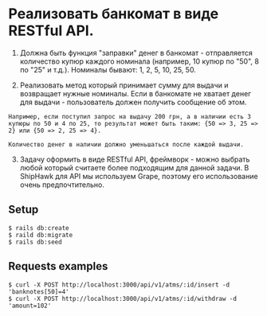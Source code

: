 # Реализовать банкомат в виде RESTful API.
  1) Должна быть функция "заправки" денег в банкомат - отправляется количество купюр каждого номинала (например, 10 купюр по "50", 8 по "25" и т.д.). Номиналы бывают: 1, 2, 5, 10, 25, 50.

  2) Реализовать метод который принимает сумму для выдачи и возвращает нужные номиналы. Если в банкомате не хватает денег для выдачи - пользователь должен получить сообщение об этом.
  ```
  Например, если поступил запрос на выдачу 200 грн, а в наличии есть 3 купюры по 50 и 4 по 25, то результат может быть таким: {50 => 3, 25 => 2} или {50 => 2, 25 => 4}.

  Количество денег в наличии должно уменьшаться после каждой выдачи.
  ```

  3) Задачу оформить в виде RESTful API, фреймворк - можно выбрать любой который считаете более подходящим для данной задачи. В ShipHawk для API мы используем Grape, поэтому его использование очень предпочтительно.

## Setup

```
$ rails db:create
$ raild db:migrate
$ rails db:seed
```

## Requests examples
```
$ curl -X POST http://localhost:3000/api/v1/atms/:id/insert -d 'banknotes[50]=4'
$ curl -X POST http://localhost:3000/api/v1/atms/:id/withdraw -d 'amount=102'
```

